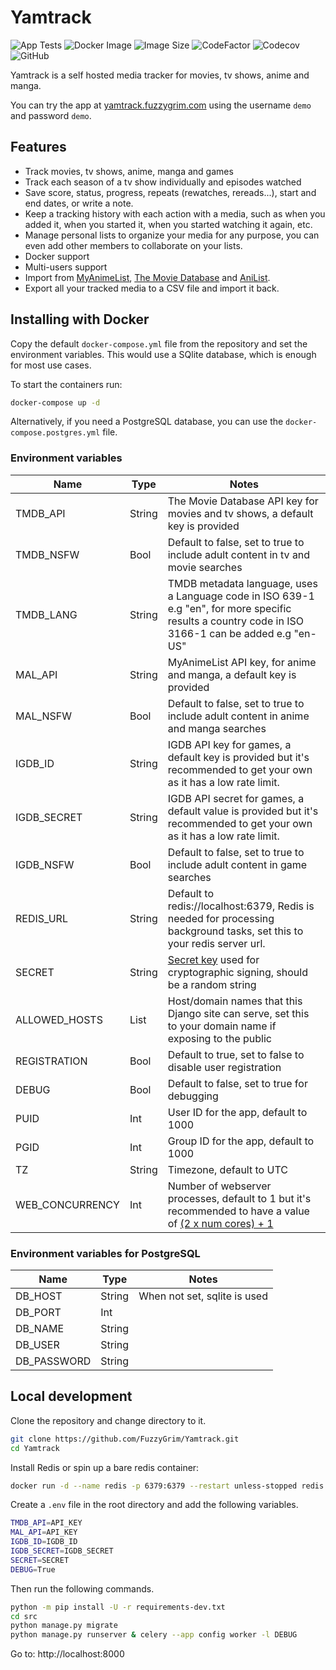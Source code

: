 # Yamtrack

![App Tests](https://github.com/FuzzyGrim/Yamtrack/actions/workflows/app-tests.yml/badge.svg)
![Docker Image](https://github.com/FuzzyGrim/Yamtrack/actions/workflows/docker-image.yml/badge.svg)
![Image Size](https://ghcr-badge.egpl.dev/fuzzygrim/yamtrack/size)
![CodeFactor](https://www.codefactor.io/repository/github/fuzzygrim/yamtrack/badge)
![Codecov](https://codecov.io/github/FuzzyGrim/Yamtrack/branch/dev/graph/badge.svg?token=PWUG660120)
![GitHub](https://img.shields.io/badge/license-GPL--3.0-blue)

Yamtrack is a self hosted media tracker for movies, tv shows, anime and manga.

You can try the app at [yamtrack.fuzzygrim.com](https://yamtrack.fuzzygrim.com) using the username `demo` and password `demo`.

## Features

- Track movies, tv shows, anime, manga and games
- Track each season of a tv show individually and episodes watched
- Save score, status, progress, repeats (rewatches, rereads...), start and end dates, or write a note.
- Keep a tracking history with each action with a media, such as when you added it, when you started it, when you started watching it again, etc.
- Manage personal lists to organize your media for any purpose, you can even add other members to collaborate on your lists.
- Docker support
- Multi-users support
- Import from [MyAnimeList](https://myanimelist.net/), [The Movie Database](https://www.themoviedb.org/) and [AniList](https://anilist.co/).
- Export all your tracked media to a CSV file and import it back.

## Installing with Docker

Copy the default `docker-compose.yml` file from the repository and set the environment variables. This would use a SQlite database, which is enough for most use cases.

To start the containers run:

```bash
docker-compose up -d
```

Alternatively, if you need a PostgreSQL database, you can use the `docker-compose.postgres.yml` file.

### Environment variables

| Name            | Type   | Notes                                                                                                                                                                       |
| --------------- | ------ | --------------------------------------------------------------------------------------------------------------------------------------------------------------------------- |
| TMDB_API        | String | The Movie Database API key for movies and tv shows, a default key is provided                                                                                               |
| TMDB_NSFW       | Bool   | Default to false, set to true to include adult content in tv and movie searches                                                                                             |
| TMDB_LANG       | String | TMDB metadata language, uses a Language code in ISO 639-1 e.g "en", for more specific results a country code in ISO 3166-1 can be added e.g "en-US"                         |
| MAL_API         | String | MyAnimeList API key, for anime and manga, a default key is provided                                                                                                         |
| MAL_NSFW        | Bool   | Default to false, set to true to include adult content in anime and manga searches                                                                                          |
| IGDB_ID         | String | IGDB API key for games, a default key is provided but it's recommended to get your own as it has a low rate limit.                                                          |
| IGDB_SECRET     | String | IGDB API secret for games, a default value is provided but it's recommended to get your own as it has a low rate limit.                                                     |
| IGDB_NSFW       | Bool   | Default to false, set to true to include adult content in game searches                                                                                                     |
| REDIS_URL       | String | Default to redis://localhost:6379, Redis is needed for processing background tasks, set this to your redis server url.                                                      |
| SECRET          | String | [Secret key](https://docs.djangoproject.com/en/stable/ref/settings/#secret-key) used for cryptographic signing, should be a random string                                   |
| ALLOWED_HOSTS   | List   | Host/domain names that this Django site can serve, set this to your domain name if exposing to the public                                                                   |
| REGISTRATION    | Bool   | Default to true, set to false to disable user registration                                                                                                                  |
| DEBUG           | Bool   | Default to false, set to true for debugging                                                                                                                                 |
| PUID            | Int    | User ID for the app, default to 1000                                                                                                                                        |
| PGID            | Int    | Group ID for the app, default to 1000                                                                                                                                       |
| TZ              | String | Timezone, default to UTC                                                                                                                                                    |
| WEB_CONCURRENCY | Int    | Number of webserver processes, default to 1 but it's recommended to have a value of [(2 x num cores) + 1](https://docs.gunicorn.org/en/latest/design.html#how-many-workers) |

### Environment variables for PostgreSQL

| Name        | Type   | Notes                        |
| ----------- | ------ | ---------------------------- |
| DB_HOST     | String | When not set, sqlite is used |
| DB_PORT     | Int    |                              |
| DB_NAME     | String |                              |
| DB_USER     | String |                              |
| DB_PASSWORD | String |                              |

## Local development

Clone the repository and change directory to it.

```bash
git clone https://github.com/FuzzyGrim/Yamtrack.git
cd Yamtrack
```

Install Redis or spin up a bare redis container:

```bash
docker run -d --name redis -p 6379:6379 --restart unless-stopped redis:7-alpine
```

Create a `.env` file in the root directory and add the following variables.

```bash
TMDB_API=API_KEY
MAL_API=API_KEY
IGDB_ID=IGDB_ID
IGDB_SECRET=IGDB_SECRET
SECRET=SECRET
DEBUG=True
```

Then run the following commands.

```bash
python -m pip install -U -r requirements-dev.txt
cd src
python manage.py migrate
python manage.py runserver & celery --app config worker -l DEBUG
```

Go to: http://localhost:8000
